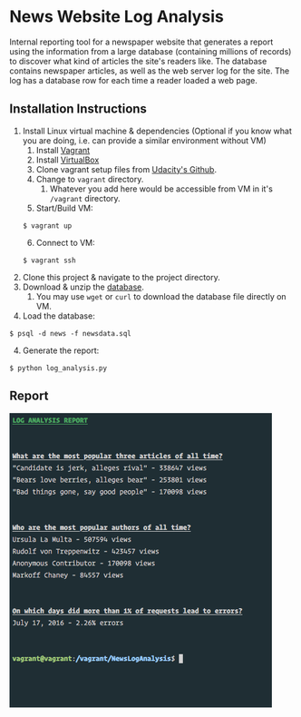 # News Website Log Analysis

Internal reporting tool for a newspaper website that generates a report using the information from a large database (containing millions of records) to discover what kind of articles the site's readers like. The database contains newspaper articles, as well as the web server log for the site. The log has a database row for each time a reader loaded a web page.

## Installation Instructions

1. Install Linux virtual machine & dependencies (Optional if you know what you are doing, i.e. can provide a similar environment without VM)
    1. Install [Vagrant](https://www.vagrantup.com/)
    2. Install [VirtualBox](https://www.virtualbox.org/)
    3. Clone vagrant setup files from [Udacity's Github](https://github.com/udacity/fullstack-nanodegree-vm).
    4. Change to `vagrant` directory.
        1. Whatever you add here would be accessible from VM in it's `/vagrant` directory.
    5. Start/Build VM: 
    ```shell 
    $ vagrant up
    ```
    6. Connect to VM: 
    ```shell 
    $ vagrant ssh
    ```
2. Clone this project & navigate to the project directory.
3. Download & unzip the [database](https://d17h27t6h515a5.cloudfront.net/topher/2016/August/57b5f748_newsdata/newsdata.zip).
    1. You may use `wget` or `curl` to download the database file directly on VM.
3. Load the database: 
```shell 
$ psql -d news -f newsdata.sql
```
4. Generate the report: 
```shell 
$ python log_analysis.py
```

## Report
![Output image](Output.png)

